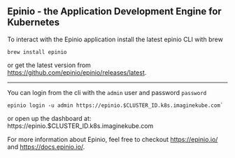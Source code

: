 ## Epinio - the Application Development Engine for Kubernetes

To interact with the Epinio application install the latest epinio CLI with brew

```
brew install epinio
```

or get the latest version from https://github.com/epinio/epinio/releases/latest.

---

You can login from the cli with the `admin` user and password `password`

```
epinio login -u admin https://epinio.$CLUSTER_ID.k8s.imaginekube.com`
```

or open up the dashboard at: https://epinio.$CLUSTER_ID.k8s.imaginekube.com


For more information about Epinio, feel free to checkout https://epinio.io/ and https://docs.epinio.io/.
